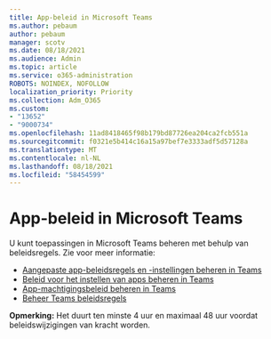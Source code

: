 ```yaml
---
title: App-beleid in Microsoft Teams
ms.author: pebaum
author: pebaum
manager: scotv
ms.date: 08/18/2021
ms.audience: Admin
ms.topic: article
ms.service: o365-administration
ROBOTS: NOINDEX, NOFOLLOW
localization_priority: Priority
ms.collection: Adm_O365
ms.custom:
- "13652"
- "9000734"
ms.openlocfilehash: 11ad8418465f98b179bd87726ea204ca2fcb551a
ms.sourcegitcommit: f0321e5b414c16a15a97bef7e3333adf5d57128a
ms.translationtype: MT
ms.contentlocale: nl-NL
ms.lasthandoff: 08/18/2021
ms.locfileid: "58454599"
---
```

# <a name="app-policies-in-microsoft-teams"></a>App-beleid in Microsoft Teams

U kunt toepassingen in Microsoft Teams beheren met behulp van beleidsregels. Zie voor meer informatie: 

- [Aangepaste app-beleidsregels en -instellingen beheren in Teams](https://docs.microsoft.com/microsoftteams/teams-custom-app-policies-and-settings)
- [Beleid voor het instellen van apps beheren in Teams](https://docs.microsoft.com/microsoftteams/teams-app-setup-policies)
- [App-machtigingsbeleid beheren in Teams](https://docs.microsoft.com/microsoftteams/teams-app-permission-policies)
- [Beheer Teams beleidsregels](https://docs.microsoft.com/microsoftteams/manage-teams-with-policies)

**Opmerking:** Het duurt ten minste 4 uur en maximaal 48 uur voordat beleidswijzigingen van kracht worden.
